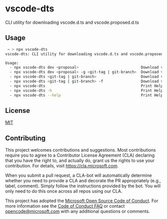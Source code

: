 # vscode-dts

CLI utility for downloading vscode.d.ts and vscode.proposed.d.ts

## Usage

```bash
 ~ > npx vscode-dts
vscode-dts: CLI utility for downloading vscode.d.ts and vscode.proposed.<proposal>.d.ts

Usage:
  - npx vscode-dts dev <proposal>                            Download vscode.proposed.<proposal>.d.ts files
  - npx vscode-dts dev <proposal> -g <git-tag | git-branch>  Download vscode.proposed.<proposal>.d.ts files from git tag/branch of microsoft/vscode
  - npx vscode-dts <git-tag | git-branch>                    Download vscode.d.ts from git tag/branch of microsoft/vscode
  - npx vscode-dts <git-tag | git-branch> -f                 Download vscode.d.ts and remove conflicting types in node_modules/@types/vscode
  - npx vscode-dts                                           Print Help
  - npx vscode-dts -h                                        Print Help
  - npx vscode-dts --help                                    Print Help
```

## License

[MIT](LICENSE)

## Contributing

This project welcomes contributions and suggestions.  Most contributions require you to agree to a
Contributor License Agreement (CLA) declaring that you have the right to, and actually do, grant us
the rights to use your contribution. For details, visit https://cla.microsoft.com.

When you submit a pull request, a CLA-bot will automatically determine whether you need to provide
a CLA and decorate the PR appropriately (e.g., label, comment). Simply follow the instructions
provided by the bot. You will only need to do this once across all repos using our CLA.

This project has adopted the [Microsoft Open Source Code of Conduct](https://opensource.microsoft.com/codeofconduct/).
For more information see the [Code of Conduct FAQ](https://opensource.microsoft.com/codeofconduct/faq/) or
contact [opencode@microsoft.com](mailto:opencode@microsoft.com) with any additional questions or comments.
